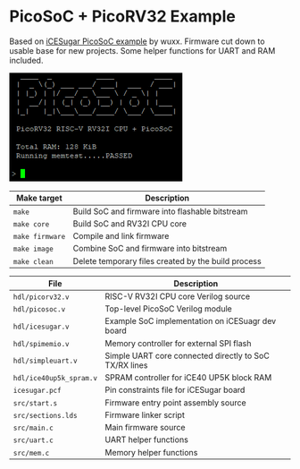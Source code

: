 # PicoSoC + PicoRV32 Example

Based on [iCESugar PicoSoC example](https://github.com/wuxx/icesugar/tree/master/src/advanced/picorv32/picosoc) by wuxx. Firmware cut down to usable base for new projects. Some helper functions for UART and RAM included.

![](picosoc.png)

| Make target     | Description                                         |
| --------------- | --------------------------------------------------- |
| `make`          | Build SoC and firmware into flashable bitstream     |
| `make core`     | Build SoC and RV32I CPU core                        |
| `make firmware` | Compile and link firmware                           |
| `make image`    | Combine SoC and firmware into bitstream             |
| `make clean`    | Delete temporary files created by the build process |

| File                    | Description                                            |
| ----------------------- | ------------------------------------------------------ |
| `hdl/picorv32.v`        | RISC-V RV32I CPU core Verilog source                   |
| `hdl/picosoc.v`         | Top-level PicoSoC Verilog module                       |
| `hdl/icesugar.v`        | Example SoC implementation on iCESuagr dev board       |
| `hdl/spimemio.v`        | Memory controller for external SPI flash               |
| `hdl/simpleuart.v`      | Simple UART core connected directly to SoC TX/RX lines |
| `hdl/ice40up5k_spram.v` | SPRAM controller for iCE40 UP5K block RAM              |
| `icesugar.pcf`          | Pin constraints file for iCESugar board                |
| `src/start.s`           | Firmware entry point assembly source                   |
| `src/sections.lds`      | Firmware linker script                                 |
| `src/main.c`            | Main firmware source                                   |
| `src/uart.c`            | UART helper functions                                  |
| `src/mem.c`             | Memory helper functions                                |
